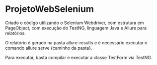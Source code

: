 # ProjetoWebSelenium

Criado o código utilizando o Selenium Webdriver, com estrutura em PageObject, com execução do TestNG, linguagem Java e Allure para relatórios. 

O relatório é gerado na pasta allure-results e é necessário executar o comando allure serve {caminho da pasta}.

Para executar, basta compilar e executar a classe TestForm via TestNG.
